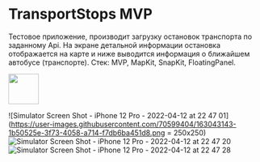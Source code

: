 # TransportStops MVP
Тестовое приложение, производит загрузку остановок транспорта по заданному Api. 
На экране детальной информации остановка отображается на карте и ниже выводится информация о ближайшем автобусе (транспорте).
Стек: MVP, MapKit, SnapKit, FloatingPanel.

<img src="https://user-images.githubusercontent.com/70599404/163043143-1b50525e-3f73-4058-a714-f7db6ba451d8.png" height="60" width="60" >

![Simulator Screen Shot - iPhone 12 Pro - 2022-04-12 at 22 47 01](https://user-images.githubusercontent.com/70599404/163043143-1b50525e-3f73-4058-a714-f7db6ba451d8.png = 250x250)
![Simulator Screen Shot - iPhone 12 Pro - 2022-04-12 at 22 47 20](https://user-images.githubusercontent.com/70599404/163043157-0f15c225-7e8d-42c4-8fe8-f20db78bdb24.png)
![Simulator Screen Shot - iPhone 12 Pro - 2022-04-12 at 22 47 28](https://user-images.githubusercontent.com/70599404/163043193-51b1fd77-b6c0-4c37-95b8-6c1e4f3b5b42.png)
